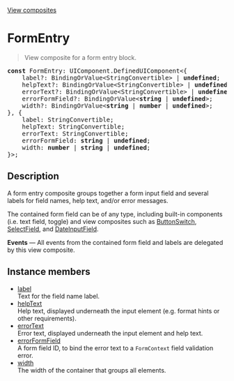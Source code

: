 [View composites](../index.md)

# FormEntry

> View composite for a form entry block.

<pre class="docgen_signature"><b>const</b> FormEntry: UIComponent.DefinedUIComponent&lt;{<br>    label?: BindingOrValue&lt;StringConvertible&gt; | <b>undefined</b>;<br>    helpText?: BindingOrValue&lt;StringConvertible&gt; | <b>undefined</b>;<br>    errorText?: BindingOrValue&lt;StringConvertible&gt; | <b>undefined</b>;<br>    errorFormField?: BindingOrValue&lt;<b>string</b> | <b>undefined</b>&gt;;<br>    width?: BindingOrValue&lt;<b>string</b> | <b>number</b> | <b>undefined</b>&gt;;<br>}, {<br>    label: StringConvertible;<br>    helpText: StringConvertible;<br>    errorText: StringConvertible;<br>    errorFormField: <b>string</b> | <b>undefined</b>;<br>    width: <b>number</b> | <b>string</b> | <b>undefined</b>;<br>}&gt;;</pre>

## Description

A form entry composite groups together a form input field and several labels for field names, help text, and/or error messages.

The contained form field can be of any type, including built-in components (i.e. text field, toggle) and view composites such as [ButtonSwitch](ButtonSwitch.md), [SelectField](SelectField.md), and [DateInputField](DateInputField.md).

**Events** — All events from the contained form field and labels are delegated by this view composite.

## Instance members

- [<!--{ref:property}-->label](FormEntry_label.md) \
    Text for the field name label.
- [<!--{ref:property}-->helpText](FormEntry_helpText.md) \
    Help text, displayed underneath the input element (e.g. format hints or other requirements).
- [<!--{ref:property}-->errorText](FormEntry_errorText.md) \
    Error text, displayed underneath the input element and help text.
- [<!--{ref:property}-->errorFormField](FormEntry_errorFormField.md) \
    A form field ID, to bind the error text to a `FormContext` field validation error.
- [<!--{ref:property}-->width](FormEntry_width.md) \
    The width of the container that groups all elements.